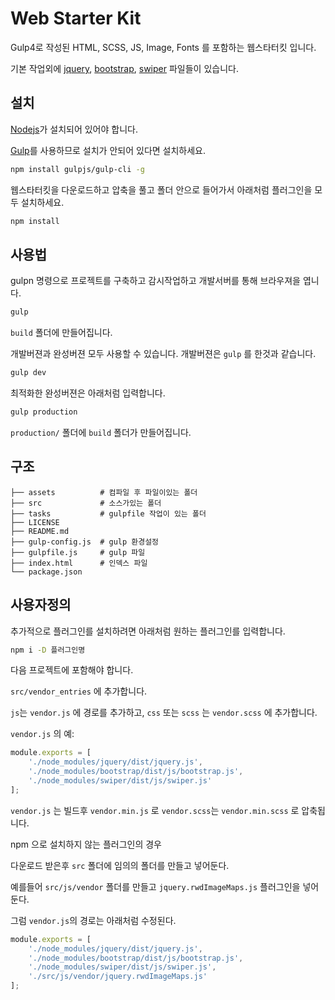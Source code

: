 # Web Starter Kit

Gulp4로 작성된 HTML, SCSS, JS, Image, Fonts 를 포함하는 웹스타터킷 입니다.


기본 작업외에 [jquery](https://jquery.com/), [bootstrap](https://getbootstrap.com/), [swiper](https://idangero.us/swiper/) 파일들이 있습니다.


## 설치

[Nodejs](https://nodejs.org)가 설치되어 있어야 합니다.

[Gulp](http://gulpjs.com)를 사용하므로 설치가 안되어 있다면 설치하세요.

```sh
npm install gulpjs/gulp-cli -g
```

웹스타터킷을 다운로드하고 압축을 풀고 폴더 안으로 들어가서 아래처럼 플러그인을 모두 설치하세요.

```sh
npm install
```



## 사용법

gulpn 명령으로 프로젝트를 구축하고 감시작업하고 개발서버를 통해 브라우져을 엽니다.

```sh
gulp
```

`build` 폴더에 만들어집니다.

개발버젼과 완성버젼 모두 사용할 수 있습니다. 개발버젼은 `gulp` 를 한것과 같습니다.


```sh
gulp dev
```


최적화한 완성버젼은 아래처럼 입력합니다.

```sh
gulp production
```

`production/` 폴더에 `build` 폴더가 만들어집니다.


## 구조

```
├── assets          # 컴파일 후 파일이있는 폴더
├── src             # 소스가있는 폴더
├── tasks           # gulpfile 작업이 있는 폴더
├── LICENSE
├── README.md
├── gulp-config.js  # gulp 환경설정
├── gulpfile.js     # gulp 파일
├── index.html      # 인덱스 파일
└── package.json    

```


## 사용자정의

추가적으로 플러그인를 설치하려면 아래처럼 원하는 플러그인를 입력합니다.

```sh
npm i -D 플러그인명
```

다음 프로젝트에 포함해야 합니다.

`src/vendor_entries` 에 추가합니다.

`js`는 `vendor.js` 에 경로를 추가하고, `css` 또는 `scss` 는 `vendor.scss` 에 추가합니다.

`vendor.js` 의 예:

```js
module.exports = [
    './node_modules/jquery/dist/jquery.js',
    './node_modules/bootstrap/dist/js/bootstrap.js',
    './node_modules/swiper/dist/js/swiper.js'
];
```

`vendor.js` 는 빌드후 `vendor.min.js` 로 `vendor.scss`는 `vendor.min.scss` 로 압축됩니다.


npm 으로 설치하지 않는 플러그인의 경우

다운로드 받은후 `src` 폴더에 임의의 폴더를 만들고 넣어둔다.

예를들어 `src/js/vendor` 폴더를 만들고 `jquery.rwdImageMaps.js` 플러그인을 넣어둔다.

그럼 `vendor.js`의 경로는 아래처럼 수정된다.


```js
module.exports = [
    './node_modules/jquery/dist/jquery.js',
    './node_modules/bootstrap/dist/js/bootstrap.js',
    './node_modules/swiper/dist/js/swiper.js',
    './src/js/vendor/jquery.rwdImageMaps.js'
];
```

